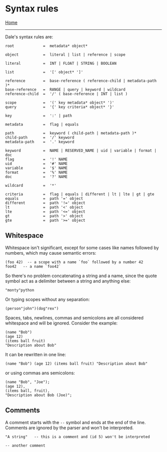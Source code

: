  # Syntax rules

[Home](../README.md)

---

Dale's syntax rules are:

```
root             =  metadata* object*

object           =  literal | list | reference | scope

literal          =  INT | FLOAT | STRING | BOOLEAN

list             =  '[' object* ']'

reference        =  base-reference ( reference-child | metadata-path )*
base-reference   =  RANGE | query | keyword | wildcard
reference-child  =  '/' ( base-reference | INT | list )

scope            =  '(' key metadata* object* ')'
query            =  '{' key criteria* object* '}'

key              =  ':' | path

metadata         =  flag | equals

path             =  keyword ( child-path | metadata-path )*
child-path       =  '/' keyword
metadata-path    =  '.' keyword

keyword          =  NAME | RESERVED_NAME | uid | variable | format | doc
flag             =  '!' NAME
uid              =  '#' NAME
variable         =  '$' NAME
format           =  '%' NAME
doc              =  '?' NAME

wildcard         =  '*'

criteria         =  flag | equals | different | lt | lte | gt | gte
equals           =  path '=' object
different        =  path '!=' object
lt               =  path '<' object
lte              =  path '<=' object
gt               =  path '>' object
gte              =  path '>=' object

```

## Whitespace

Whitespace isn't significant, except for some cases like names followed by numbers, which may cause semantic errors:

```
(foo 42)  -- a scope with a name `foo` followed by a number 42
foo42   -- a name `foo42`
```

So there's no problem concatenating a string and a name, since the quote symbol act as a delimiter between a string and anything else:

```
"monty"python
```

Or typing scopes without any separation:

```
(person"john")(dog"rex")
```

Spaces, tabs, newlines, commas and semicolons are all considered whitespace and will be ignored. Consider the example:

```
(name "Bob")
(age 12)
(items ball fruit)
"Description about Bob"
```

It can be rewritten in one line:

```
(name "Bob") (age 12) (items ball fruit) "Description about Bob"
```

or using commas ans semicolons:

```
(name "Bob", "Joe");
(age 12),
(items ball, fruit),
"Description about Bob (Joe)";
```


## Comments

A comment starts with the `--` symbol and ends at the end of the line. Comments are ignored by the parser and won't be interpreted.

```
"A string"   -- this is a comment and (id 5) won't be interpreted

-- another comment
```
